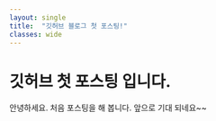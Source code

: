 ```yaml
---
layout: single
title:  "깃허브 블로그 첫 포스팅!"
classes: wide
---
```






# 깃허브 첫 포스팅 입니다.

안녕하세요.
처음 포스팅을 해 봅니다.
앞으로 기대 되네요~~
